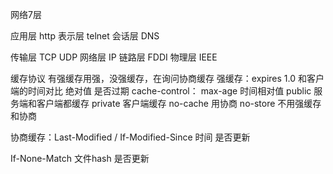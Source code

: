 网络7层

应用层   http
表示层   telnet
会话层   DNS

传输层   TCP UDP
网络层   IP
链路层   FDDI
物理层   IEEE

缓存协议 有强缓存用强，没强缓存，在询问协商缓存
强缓存：expires 1.0 和客户端的时间对比 绝对值  是否过期
       cache-control：  max-age 时间相对值
       public   服务端和客户端都缓存
       private  客户端缓存
       no-cache 用协商
       no-store 不用强缓存和协商

协商缓存：Last-Modified / If-Modified-Since 时间  是否更新

If-None-Match 文件hash  是否更新

